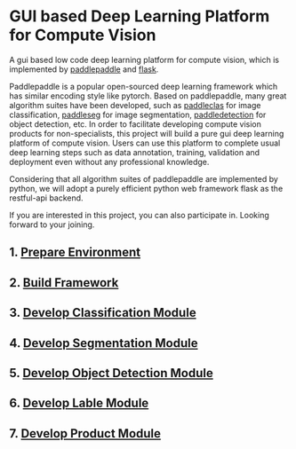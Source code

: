 # GUI based Deep Learning Platform for Compute Vision 

A gui based low code deep learning platform for compute vision, which is implemented by [paddlepaddle](https://github.com/PaddlePaddle/Paddle) and [flask](https://flask.palletsprojects.com/).

Paddlepaddle is a popular open-sourced deep learning framework which has similar encoding style like pytorch. Based on paddlepaddle, many great algorithm suites have been developed, such as [paddleclas](https://github.com/PaddlePaddle/PaddleClas) for image classification, [paddleseg](https://github.com/PaddlePaddle/PaddleSeg) for image segmentation, [paddledetection](https://github.com/PaddlePaddle/PaddleDetection) for object detection, etc. In order to facilitate developing compute vision products for non-specialists, this project will build a pure gui deep learning platform of compute vision. Users can use this platform to complete usual deep learning steps such as data annotation, training, validation and deployment even without any professional knowledge.

Considering that all algorithm suites of paddlepaddle are implemented by python, we will adopt a purely efficient python web framework flask as the restful-api backend. 

If you are interested in this project, you can also participate in. Looking forward to your joining.


## 1. [Prepare Environment](./doc/PrepareEnvironment.md)

## 2. [Build Framework](./doc/2.md)

## 3. [Develop Classification Module](./doc/3.md)

## 4. [Develop Segmentation Module](./doc/4.md)

## 5. [Develop Object Detection Module](./doc/5.md)

## 6. [Develop Lable Module](./doc/6.md)

## 7. [Develop Product Module](./doc/7.md)